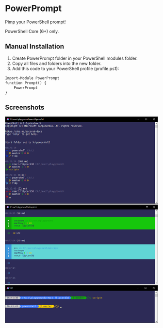 # PowerPrompt

Pimp your PowerShell prompt!

PowerShell Core (6+) only.

## Manual Installation

1. Create PowerPrompt folder in your PowerShell modules folder.
2. Copy all files and folders into the new folder.
3. Add this code to your PowerShell profile (profile.ps1):

```
Import-Module PowerPrompt
function Prompt() {
    PowerPrompt
}
```

## Screenshots
![Screenshot#1](https://github.com/myleftshoe/_README-Assets/blob/master/PowerPrompt/Screenshot1.png)
![Screenshot#2](https://github.com/myleftshoe/_README-Assets/blob/master/PowerPrompt/Screenshot2.png)
![Screenshot#3](https://github.com/myleftshoe/_README-Assets/blob/master/PowerPrompt/Screenshot3.png)
